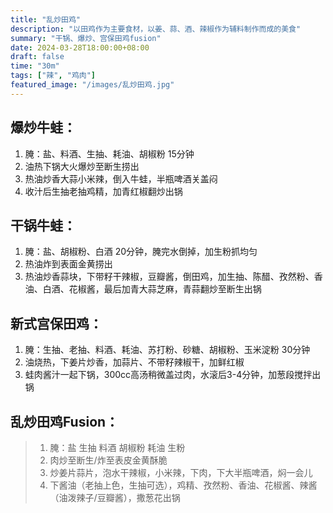 ```yaml
---
title: "乱炒田鸡"
description: "以田鸡作为主要食材，以姜、蒜、酒、辣椒作为辅料制作而成的美食"
summary: "干锅、爆炒、宫保田鸡fusion"
date: 2024-03-28T18:00:00+08:00
draft: false
time: "30m"
tags: ["辣", "鸡肉"]
featured_image: "/images/乱炒田鸡.jpg"
---
```


## 爆炒牛蛙：
1. 腌：盐、料酒、生抽、耗油、胡椒粉 15分钟
2. 油热下锅大火爆炒至断生捞出
3. 热油炒香大蒜小米辣，倒入牛蛙，半瓶啤酒关盖闷
4. 收汁后生抽老抽鸡精，加青红椒翻炒出锅


## 干锅牛蛙：
1. 腌：盐、胡椒粉、白酒 20分钟，腌完水倒掉，加生粉抓均匀
2. 热油炸到表面金黄捞出
3. 热油炒香蒜块，下带籽干辣椒，豆瓣酱，倒田鸡，加生抽、陈醋、孜然粉、香油、白酒、花椒酱，最后加青大蒜芝麻，青蒜翻炒至断生出锅


## 新式宫保田鸡：
1. 腌：生抽、老抽、料酒、耗油、苏打粉、砂糖、胡椒粉、玉米淀粉 30分钟
2. 油烧热，下姜片炒香，加蒜片、不带籽辣椒干，加鲜红椒
3. 蛙肉酱汁一起下锅，300cc高汤稍微盖过肉，水滚后3-4分钟，加葱段搅拌出锅


## 乱炒田鸡Fusion：
> 1. 腌：盐 生抽 料酒 胡椒粉 耗油 生粉
> 2. 肉炒至断生/炸至表皮金黄酥脆
> 3. 炒姜片蒜片，泡水干辣椒，小米辣，下肉，下大半瓶啤酒，焖一会儿
> 4. 下酱油（老抽上色，生抽可选），鸡精、孜然粉、香油、花椒酱、辣酱（油泼辣子/豆瓣酱），撒葱花出锅 
